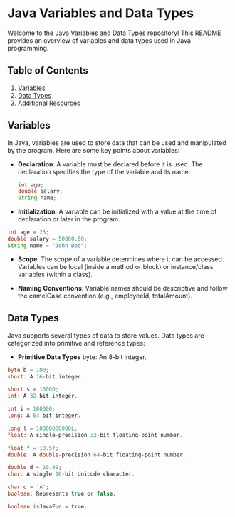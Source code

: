 # Java Variables and Data Types

Welcome to the Java Variables and Data Types repository! This README provides an overview of variables and data types used in Java programming.

## Table of Contents

1. [Variables](#variables)
2. [Data Types](#data-types)
3. [Additional Resources](#additional-resources)

## Variables

In Java, variables are used to store data that can be used and manipulated by the program. Here are some key points about variables:

- **Declaration**: A variable must be declared before it is used. The declaration specifies the type of the variable and its name.

  ```java
  int age;
  double salary;
  String name;
  ```

- **Initialization**: A variable can be initialized with a value at the time of declaration or later in the program.

```java
int age = 25;
double salary = 50000.50;
String name = "John Doe";
```

- **Scope**: The scope of a variable determines where it can be accessed. Variables can be local (inside a method or block) or instance/class variables (within a class).

- **Naming Conventions**: Variable names should be descriptive and follow the camelCase convention (e.g., employeeId, totalAmount).

## Data Types

Java supports several types of data to store values. Data types are categorized into primitive and reference types:

- **Primitive Data Types**
  byte: An 8-bit integer.

```java
byte b = 100;
short: A 16-bit integer.
```

```java
short s = 10000;
int: A 32-bit integer.
```

```java
int i = 100000;
long: A 64-bit integer.
```

```java
long l = 10000000000L;
float: A single-precision 32-bit floating-point number.
```

```java
float f = 10.5f;
double: A double-precision 64-bit floating-point number.
```

```java
double d = 20.99;
char: A single 16-bit Unicode character.
```

```java
char c = 'A';
boolean: Represents true or false.
```

```java
boolean isJavaFun = true;
```
